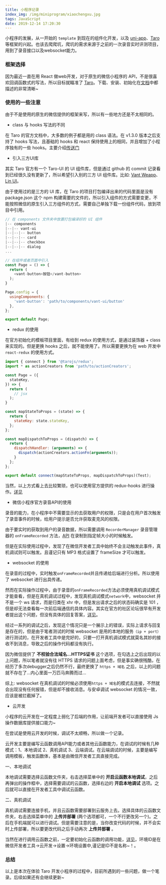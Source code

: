 ```yaml
---
title: 小程序记录
index_img: /img/miniprogram/xiaochengxu.jpg
tags: JavaScript
date: 2019-12-14 17:20:30
---
```


小程序的发展，从一开始的 `template` 到现在的组件化开发，以及 [uni-app](https://uniapp.dcloud.io/)、[Taro](https://taro.aotu.io/) 等框架的兴起。也该去爬爬坑，爬坑的需求来源于之前的一次录音实时评测项目，用到了录音接口以及websocket能力。
<!-- more -->

### 框架选择

因为最近一直在用 React 做web开发，对于原生的微信小程序的 API，不是很喜欢回调函数式的写法，所以目标就瞄准了 [Taro](https://taro.aotu.io/)。下载、安装、初始化在[文档](https://nervjs.github.io/taro/docs/README.html)中都描述的非常清晰~

### 使用的一些注意

由于不是使用的原生的微信提供的框架来写，所以有一些地方还是不太相同的。

- class 与 hooks 写法的不同

在 Taro 的官方文档中，大多数的例子都是用的 class 语法。在 v1.3.0 版本之后支持了 hooks 写法，且基础的 hooks 和 react 保持使用上的相同，并且增加了小程序独有的一些 hooks。主要介绍[传送门](https://nervjs.github.io/taro/docs/hooks.html)

- 引入三方UI库

其实 Taro 官方有一个 Taro-UI 的 UI 组件库，但是通过 github 的 commit 记录看到已经很久没有更新了，所以希望引入别的三方 UI 组件库。比如: [Vant Weapp](https://youzan.github.io/vant-weapp/#/intro)、[Lin UI](http://doc.mini.7yue.pro/)。

由于使用过的是三方的 UI 库，在 Taro 的项目打包编译出来的代码里面是没有 package.json 这个 npm 构建需要的文件的，所以引入组件的方式需要变更，不能按照微信的原生引入三方组件的方式，需要自己单独下载一份组件代码，放到项目中引用。

```js
// 在 components 文件夹中放置打包编译好的 UI 组件
|-- components
|--|-- vant-ui
|--|--|-- button
|--|--|-- card
|--|--|-- checkbox
|--|--|-- dialog
...

// 在组件或者页面中引入
const Page = () => {
  return (
    <vant-button>按钮</vant-button>
  );
}

Page.config = {
  usingComponents: {
    'vant-button': 'path/to/components/vant-ui/button'
  },
};

export default Page;
```

- redux 的使用

在官方初始化的模板项目里面，有给到 redux 的使用方式，是通过装饰器 + class 来实现的。但是更换 hooks 之后，就不能使用了。所以需要更换为在 web 开发中 `react-redux` 的使用方式。

```js
import { connect } from '@tarojs/redux';
import * as actionCreators from 'path/to/actionCreators';

const Page = ({
  stateKey,
}) => {
  return (
    // jsx
  );
}

const mapStateToProps = (state) => {
  return {
    stateKey: state.stateKey,
  };
};

const mapDispatchToProps = (dispatch) => {
  return {
    dispatchHandler: (arguments) => {
      dispatch(actionCreators.actionFn(arguments));
    }
  };
};

export default connect(mapStateToProps, mapDispatchToProps)(Test);
```

当然，以上方式看上去比较繁琐，也可以使用官方提供的 redux-hooks 进行操作。[详见](https://nervjs.github.io/taro/docs/redux.html)

- 微信小程序官方录音API的使用

录音的能力，在小程序中不需要显示的去获取用户的权限，只是会在用户首次触发了录音事件的时候，给用户提示是否允许获取麦克风的权限。

由于要实时的获取到用户的录音数据，所以需要调用 `RecorderManager` 录音管理器的 `onFrameRecorded` 方法，[API](https://developers.weixin.qq.com/miniprogram/dev/api/media/recorder/RecorderManager.onFrameRecorded.html) 在录制到指定帧大小的时候触发。

但是在实际使用过程中，发现了在微信开发者工具中始终不会主动触发此事件，真机调试则可以触发。且谨记只有 MP3 格式设置了 frameSize 才可以触发。

- websocket 的使用

在录音的过程中，实时触发`onFrameRecorded`并且传递给后端进行分析。所以使用了 websocket 进行出具传递。

然而在实际操作过程中，由于录音的`onFrameRecorded`方法必须使用真机调试模式才能查看，但是在真机调试过程中，发现真机调试模式`network`中，websocket 并不是一个 ws 请求，而是归类在 xhr 中，但是发出请求之后的状态码确实是 101 ，但是却无法查看每一次前后端通信的具体内容。其实在官方的社区论坛很早有开发者提出这个问题，但没有具体的回复答案，[详见](https://developers.weixin.qq.com/community/develop/doc/000602c6280098890ca7886cf56800?highline=websocket%20xhr)。

经过一系列的调试之后，发现这个情况只是一个展示上的错误，实际上请求与回复是存在的，但是由于笔者测试的时候 websocket 是用的本地的服务`（ip + port）`进行测试的，在开发者工具中是完好的，只要一打开真机调试模式就莫名其妙的接收不到消息，导致之后的操作代码都没有执行。

因为微信提供了 __不校验合法域名...HTTPS证书__ 这个选项，在勾选上之后出现的以上问题，所以笔者就没有往 HTTPS 请求的问题上面考虑，但是事实确很残酷，在经历了多次debugger之后仍然不行，最终更换了 `https + 域名` 之后，以上的问题就不存在了...内心里面一万匹马奔腾而过...

综上: websocket 在真机调试的时候必须使用`https + 域名`的模式去连接，不然就会出现没有任何报错，但是却不接收消息。与安卓调试 websocket 的情况一致，应该是被拦截掉了。

- 云开发

小程序的云开发在一定程度上弱化了后端的作用，让前端开发者可以直接使用 Js 操作数据库提供接口能力~

在尝试是使用云开发的时候，调试不太顺畅，所以做一个记录。

云开发主要是编写云函数调用API能力或者其他云函数能力，在调试的时候有几种模式：1、本地调试 2、真机调试 3、云端调试。在云端调试的时候，主要是编写调用模板，触发函数体，基本是由微信开发者工具直接完成。

一、本地调试

  本地调试需要选择云函数文件夹，右击选择菜单中的 __开启云函数本地调试__，之后再弹出的操作框中，选择需要调试的云函数，选择右边的 __开启本地调试__ 选项。之后就可以直接在开发者工具中调试云函数。

二、真机调试

  真机调试需要连接手机，并且云函数需要部署到云服务上去。选择具体的云函数文件夹，右击选择菜单中的 __上传并部署__ (两个选项都可，一个不行更改另一个)。之后在手机端就可以进行调试。但是需要注意的是，当你改变代码的时候，并不会实时上传部署，所以要更改代码之后手动再次 __上传并部署__ 。

当然在进行调用云函数之前，一定要初始化云函数的调用功能，[详见](https://developers.weixin.qq.com/miniprogram/dev/wxcloud/guide/init.html)，环境ID是在微信开发者工具->云开发->设置->环境设置中,谨记是ID不是名称~！。

### 总结

以上是本次在体验 Taro 开发小程序的过程中，目前所遇到的一些问题，做一个笔录。后续如果还有会继续更新~
